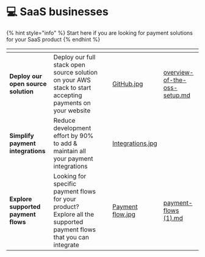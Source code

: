 # 💻 SaaS businesses

{% hint style="info" %}
Start here if you are looking for payment solutions for your SaaS product
{% endhint %}

<table data-card-size="large" data-view="cards"><thead><tr><th></th><th></th><th></th><th data-hidden data-card-cover data-type="files"></th><th data-hidden data-card-target data-type="content-ref"></th></tr></thead><tbody><tr><td><strong>Deploy our open source solution</strong></td><td>Deploy our full stack open source solution on your AWS stack to start accepting payments on your website</td><td></td><td><a href="../.gitbook/assets/GitHub.jpg">GitHub.jpg</a></td><td><a href="../open-source-setup/overview-of-the-oss-setup.md">overview-of-the-oss-setup.md</a></td></tr><tr><td><strong>Simplify payment integrations</strong></td><td>Reduce development effort by 90% to add &#x26; maintain all your payment integrations</td><td></td><td><a href="../.gitbook/assets/Integrations.jpg">Integrations.jpg</a></td><td></td></tr><tr><td><strong>Explore supported payment flows</strong></td><td>Looking for specific payment flows for your product? Explore all the supported payment flows that you can integrate</td><td></td><td><a href="../.gitbook/assets/Payment flow.jpg">Payment flow.jpg</a></td><td><a href="../learn-how-hyperswitch-works/payment-flows (1).md">payment-flows (1).md</a></td></tr></tbody></table>
